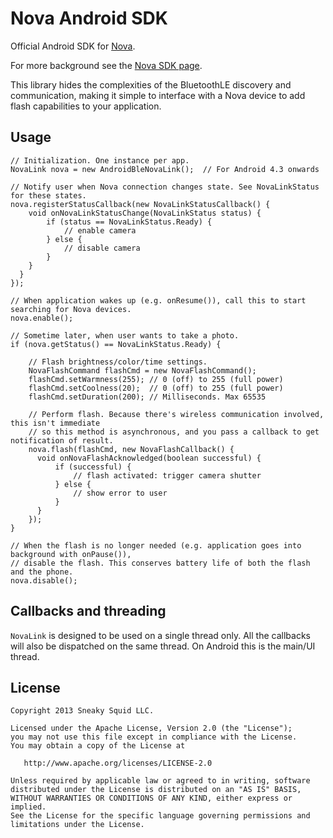 Nova Android SDK
================

Official Android SDK for [Nova](https://wantnova.com). 

For more background see the [Nova SDK page](https://wantnova.com/sdk/).

This library hides the complexities of the BluetoothLE discovery and communication, making
it simple to interface with a Nova device to add flash capabilities to your application.


Usage
-----

	// Initialization. One instance per app.
    NovaLink nova = new AndroidBleNovaLink();  // For Android 4.3 onwards

    // Notify user when Nova connection changes state. See NovaLinkStatus for these states.
    nova.registerStatusCallback(new NovaLinkStatusCallback() {
        void onNovaLinkStatusChange(NovaLinkStatus status) {
            if (status == NovaLinkStatus.Ready) {
                // enable camera
            } else {
                // disable camera
            }
        }
      }
    });

    // When application wakes up (e.g. onResume()), call this to start searching for Nova devices.
    nova.enable();

    // Sometime later, when user wants to take a photo.
    if (nova.getStatus() == NovaLinkStatus.Ready) {

        // Flash brightness/color/time settings.
        NovaFlashCommand flashCmd = new NovaFlashCommand();
        flashCmd.setWarmness(255); // 0 (off) to 255 (full power)
        flashCmd.setCoolness(20);  // 0 (off) to 255 (full power)
        flashCmd.setDuration(200); // Milliseconds. Max 65535

        // Perform flash. Because there's wireless communication involved, this isn't immediate
        // so this method is asynchronous, and you pass a callback to get notification of result.
        nova.flash(flashCmd, new NovaFlashCallback() {
          void onNovaFlashAcknowledged(boolean successful) {
              if (successful) {
                  // flash activated: trigger camera shutter
              } else {
                  // show error to user
              }
          }
        });
    }

    // When the flash is no longer needed (e.g. application goes into background with onPause()),
    // disable the flash. This conserves battery life of both the flash and the phone.
    nova.disable();


Callbacks and threading
-----------------------

`NovaLink` is designed to be used on a single thread only. All the callbacks will also be
dispatched on the same thread. On Android this is the main/UI thread.


License
-------

    Copyright 2013 Sneaky Squid LLC.

    Licensed under the Apache License, Version 2.0 (the "License");
    you may not use this file except in compliance with the License.
    You may obtain a copy of the License at

       http://www.apache.org/licenses/LICENSE-2.0

    Unless required by applicable law or agreed to in writing, software
    distributed under the License is distributed on an "AS IS" BASIS,
    WITHOUT WARRANTIES OR CONDITIONS OF ANY KIND, either express or implied.
    See the License for the specific language governing permissions and
    limitations under the License.
